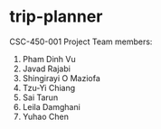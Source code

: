 # trip-planner
CSC-450-001 Project
Team members:
1. Pham Dinh Vu
2. Javad Rajabi
3. Shingirayi O Maziofa 
4. Tzu-Yi Chiang
5. Sai Tarun
6. Leila Damghani
7. Yuhao Chen
